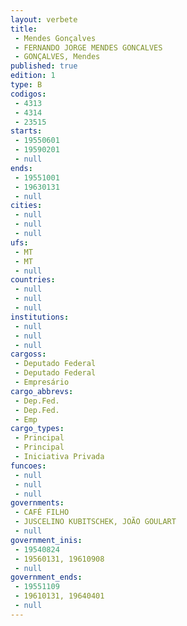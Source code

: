 ```yaml
---
layout: verbete
title:
 - Mendes Gonçalves
 - FERNANDO JORGE MENDES GONCALVES
 - GONÇALVES, Mendes
published: true
edition: 1  
type: B
codigos: 
 - 4313
 - 4314
 - 23515
starts: 
 - 19550601
 - 19590201
 - null 
ends: 
 - 19551001
 - 19630131
 - null 
cities: 
 - null 
 - null 
 - null 
ufs: 
 - MT
 - MT
 - null 
countries: 
 - null 
 - null 
 - null 
institutions: 
 - null 
 - null 
 - null 
cargoss: 
 - Deputado Federal
 - Deputado Federal
 - Empresário
cargo_abbrevs: 
 - Dep.Fed.
 - Dep.Fed.
 - Emp
cargo_types: 
 - Principal
 - Principal
 - Iniciativa Privada
funcoes: 
 - null 
 - null 
 - null 
governments: 
 - CAFÉ FILHO
 - JUSCELINO KUBITSCHEK, JOÃO GOULART
 - null 
government_inis: 
 - 19540824
 - 19560131, 19610908
 - null 
government_ends: 
 - 19551109
 - 19610131, 19640401
 - null 
---
```


